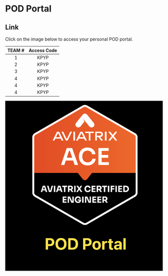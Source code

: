 # POD Portal

## Link
Click on the image below to access your personal POD portal.

| **TEAM #** | **Access Code** |
|:----------:|:---------------:|
|      1      |       KPYP      |
|      2      |       KPYP      |
|      3      |       KPYP      |
|      4      |       KPYP      |
|      4      |       KPYP      |
|      4      |       KPYP     |



<a href="https://bridge-portal.ace.aviatrixlab.com/" target="_blank">

![My image](images/pod.png)

</a>
